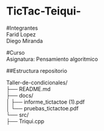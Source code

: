# TicTac-Teiqui-  

#Integrantes  
Farid Lopez  
Diego Miranda  

#Curso  
Asignatura: Pensamiento algoritmico  

##Estructura repositorio  

Taller-de-condicionales/  
├── README.md  
├── docs/  
│ ├── informe_tictactoe (1).pdf  
│ └── pruebas_tictactoe.pdf  
└── src/  
├── Triqui.cpp  
  
